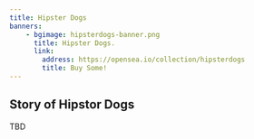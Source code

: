 ```yaml
---
title: Hipster Dogs
banners: 
    - bgimage: hipsterdogs-banner.png
      title: Hipster Dogs.
      link:
        address: https://opensea.io/collection/hipsterdogs
        title: Buy Some!
---
```


## Story of Hipstor Dogs

TBD
